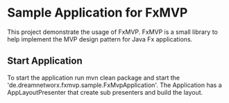 # Sample Application for FxMVP

 This project demonstrate the usage of FxMVP. FxMVP is a small library to help
 implement the MVP design pattern for Java Fx applications.

 ## Start Application

 To start the application run mvn clean package and start the 'de.dreamnetworx.fxmvp.sample.FxMvpApplication'.
 The Application has a AppLayoutPresenter that create sub presenters and build the layout.

